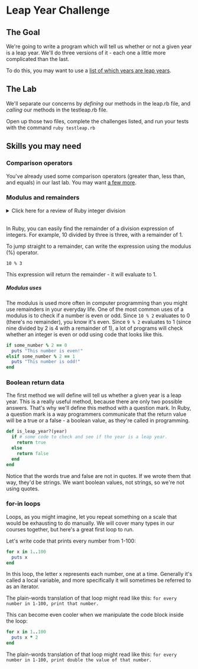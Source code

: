 # Leap Year Challenge

## The Goal

We're going to write a program which will tell us whether or not a given year is a leap year. We'll do three versions of it - each one a little more complicated than the last.

To do this, you may want to use a <a href="https://www.accuracyproject.org/leapyears.html">list of which years are leap years</a>.

## The Lab

We'll separate our concerns by _defining_ our methods in the leap.rb file, and _calling_ our methods in the testleap.rb file.

Open up those two files, complete the challenges listed, and run your tests with the command `ruby testleap.rb`

## Skills you may need

### Comparison operators

You've already used some comparison operators (greater than, less than, and equals) in our last lab. You may want <a href="https://www.tutorialspoint.com/ruby/ruby_operators.htm">a few more</a>.

### Modulus and remainders

<details>
  <summary>Click here for a review of Ruby integer division</summary>

  In Ruby, Integer division can be tricky. If you have't tried dividing something that should result in a decimal (like 10/3), try it now.

  Since both inputs are integers, the return value of that division expression will _also_ be an integer. In other words, it's truncating the data (cutting off the decimal; rounding _down_ to the nearest integer). 10/3 in math class would be 3.333... repeating. But in programming, the decimal is chopped off (truncated), so 10/3 in Ruby is 3, because the expression of integers will be rounded down to the nearest integer.

  10/3 can also be written as 3r1 (three, with a remainder of 1) - and _that's_ the key to understanding the modulus.
</details><br>

In Ruby, you can easily find the remainder of a division expression of integers. For example, 10 divided by three is three, with a remainder of 1.

To jump straight to a remainder, can write the expression using the modulus (%) operator.

` 10 % 3 `

This expression will return the remainder - it will evaluate to 1.

##### Modulus uses

The modulus is used more often in computer programming than you might use remainders in your everyday life. One of the most common uses of a modulus is to check if a number is even or odd. Since `10 % 2` evaluates to 0 (there's no remainder), you know it's even. Since `9 % 2` evaluates to 1 (since nine divided by 2 is 4 with a remainder of 1), a lot of programs will check whether an integer is even or odd using code that looks like this.

```ruby
if some_number % 2 == 0
  puts "This number is even!"
elsif some_number % 2 == 1
  puts "This number is odd!"
end
```

### Boolean return data

The first method we will define will tell us whether a given year is a leap year. This is a really useful method, because there are only two possible answers. That's why we'll define this method with a question mark. In Ruby, a question mark is a way programmers communicate that the return value will be a true or a false - a boolean value, as they're called in programming.

```ruby
def is_leap_year?(year)
  if # some code to check and see if the year is a leap year.
    return true
  else
    return false
  end
end
```

Notice that the words true and false are not in quotes. If we wrote them that way, they'd be strings. We want boolean values, not strings, so we're not using quotes.

### for-in loops

Loops, as you might imagine, let you repeat something on a scale that would be exhausting to do manually. We will cover many types in our courses together, but here's a great first loop to run.

Let's write code that prints every number from 1-100:

```ruby
for x in 1..100
  puts x
end
```

In this loop, the letter x represents each number, one at a time. Generally it's called a local variable, and more specifically it will sometimes be referred to as an iterator.

The plain-words translation of that loop might read like this: `for every number in 1-100, print that number.`

This can become even cooler when we manipulate the code block inside the loop:

```ruby
for x in 1..100
  puts x * 2
end
```

The plain-words translation of that loop might read like this: `for every number in 1-100, print double the value of that number.`
